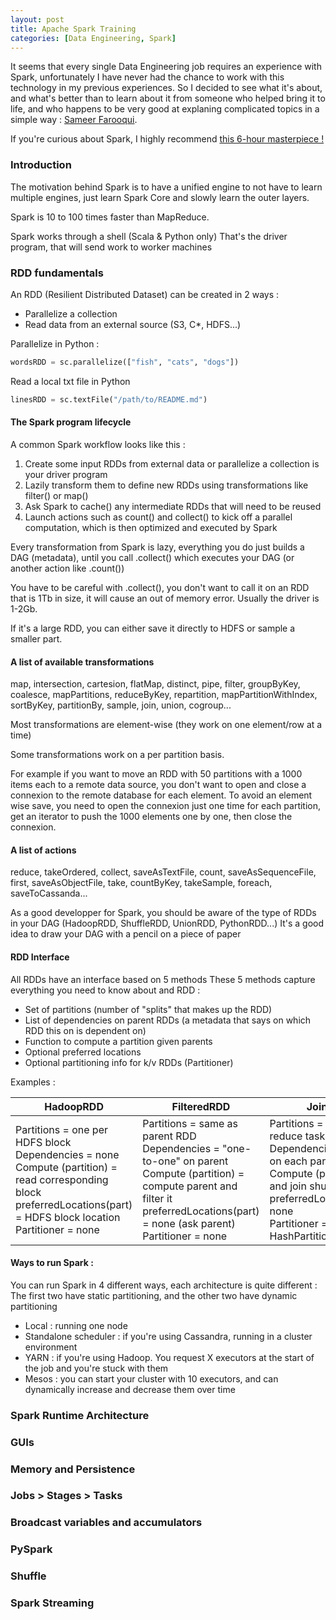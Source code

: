 ```yaml
---
layout: post
title: Apache Spark Training
categories: [Data Engineering, Spark]
---
```


It seems that every single Data Engineering job requires an experience with Spark, unfortunately I have never had the chance to work with this technology in my previous experiences.
So I decided to see what it's about, and what's better than to learn about it from someone who helped bring it to life, and who happens to be very good at explaning complicated topics in a simple way : [Sameer Farooqui](https://www.linkedin.com/in/blueplastic/).

If you're curious about Spark, I highly recommend [this 6-hour masterpiece !](https://www.youtube.com/watch?v=7ooZ4S7Ay6Y)

### Introduction 

The motivation behind Spark is to have a unified engine to not have to learn multiple engines, just learn Spark Core and slowly learn the outer layers.

Spark is 10 to 100 times faster than MapReduce.

Spark works through a shell (Scala & Python only)
That's the driver program, that will send work to worker machines

### RDD fundamentals

An RDD (Resilient Distributed Dataset) can be created in 2 ways :
- Parallelize a collection
- Read data from an external source (S3, C*, HDFS...)

Parallelize in Python :
```python
wordsRDD = sc.parallelize(["fish", "cats", "dogs"])
```

Read a local txt file in Python
```python
linesRDD = sc.textFile("/path/to/README.md")
```

#### The Spark program lifecycle
A common Spark workflow looks like this : 

1) Create some input RDDs from external data or parallelize a collection is your driver program
2) Lazily transform them to define new RDDs using transformations like filter() or map() 
3) Ask Spark to cache() any intermediate RDDs that will need to be reused
4) Launch actions such as count() and collect() to kick off a parallel computation, which is then optimized and executed by Spark


Every transformation from Spark is lazy, everything you do just builds a DAG (metadata), until you call .collect() which executes your DAG (or another action like .count())

You have to be careful with .collect(), you don't want to call it on an RDD that is 1Tb in size, it will cause an out of memory error. Usually the driver is 1-2Gb.

If it's a large RDD, you can either save it directly to HDFS or sample a smaller part.

#### A list of available transformations 

map, intersection, cartesion, flatMap, distinct, pipe, filter, groupByKey, coalesce, mapPartitions, reduceByKey, repartition, mapPartitionWithIndex, sortByKey, partitionBy, sample, join, union, cogroup...

Most transformations are element-wise (they work on one element/row at a time)

Some transformations work on a per partition basis.

For example if you want to move an RDD with 50 partitions with a 1000 items each to a remote data source, you don't want to open and close a connexion to the remote database for each element. To avoid an element wise save, you need to open the connexion just one time for each partition, get an iterator to push the 1000 elements one by one, then close the connexion.

#### A list of actions 

reduce, takeOrdered, collect, saveAsTextFile, count, saveAsSequenceFile, first, saveAsObjectFile, take, countByKey, takeSample, foreach, saveToCassanda...

As a good developper for Spark, you should be aware of the type of RDDs in your DAG (HadoopRDD, ShuffleRDD, UnionRDD, PythonRDD...)
It's a good idea to draw your DAG with a pencil on a piece of paper

#### RDD Interface
All RDDs have an interface based on 5 methods
These 5 methods capture everything you need to know about and RDD :

- Set of partitions (number of "splits" that makes up the RDD)
- List of dependencies on parent RDDs (a metadata that says on which RDD this on is dependent on)
- Function to compute a partition given parents 
- Optional preferred locations
- Optional partitioning info for k/v RDDs (Partitioner)

Examples : 

| HadoopRDD                                                                                                                                                                          | FilteredRDD                                                                                                                                                                                          | JoinedRDD                                                                                                                                                                                                      |
| ---------------------------------------------------------------------------------------------------------------------------------------------------------------------------------- | ---------------------------------------------------------------------------------------------------------------------------------------------------------------------------------------------------- | -------------------------------------------------------------------------------------------------------------------------------------------------------------------------------------------------------------- |
| Partitions = one per HDFS block<br>Dependencies = none <br>Compute (partition) = read corresponding block <br>preferredLocations(part) = HDFS block location<br>Partitioner = none | Partitions = same as parent RDD<br>Dependencies = "one-to-one" on parent<br>Compute (partition) = compute parent and filter it<br>preferredLocations(part) = none (ask parent)<br>Partitioner = none | Partitions = one per reduce task<br>Dependencies = "shuffle" on each parent<br>Compute (partition) = read and join shuffled data<br>preferredLocations(part) = none<br>Partitioner = HashPartitioner(numTasks) |

#### Ways to run Spark :
You can run Spark in 4 different ways, each architecture is quite different :
The first two have static partitioning, and the other two have dynamic partitioning

- Local : running one node 
- Standalone scheduler : if you're using Cassandra, running in a cluster environment
- YARN : if you're using Hadoop. You request X executors at the start of the job and you're stuck with them 
- Mesos : you can start your cluster with 10 executors, and can dynamically increase and decrease them over time

### Spark Runtime Architecture

### GUIs

### Memory and Persistence

### Jobs > Stages > Tasks

### Broadcast variables and accumulators

### PySpark

### Shuffle

### Spark Streaming
